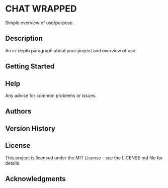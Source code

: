 # CHAT WRAPPED

Simple overview of use/purpose.

## Description

An in-depth paragraph about your project and overview of use.

## Getting Started

## Help

Any advise for common problems or issues.

## Authors

## Version History


## License

This project is licensed under the MIT License - see the LICENSE.md file for details

## Acknowledgments

